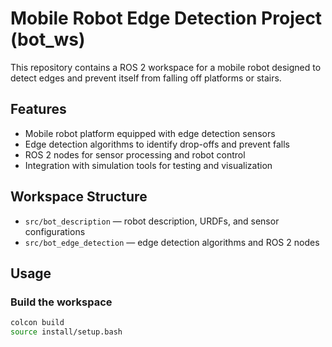 # Mobile Robot Edge Detection Project (bot_ws)

This repository contains a ROS 2 workspace for a mobile robot designed to detect edges and prevent itself from falling off platforms or stairs.

## Features

- Mobile robot platform equipped with edge detection sensors
- Edge detection algorithms to identify drop-offs and prevent falls
- ROS 2 nodes for sensor processing and robot control
- Integration with simulation tools for testing and visualization

## Workspace Structure

- `src/bot_description` — robot description, URDFs, and sensor configurations  
- `src/bot_edge_detection` — edge detection algorithms and ROS 2 nodes

## Usage

### Build the workspace

```bash
colcon build
source install/setup.bash
